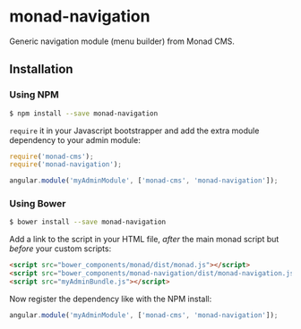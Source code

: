 # monad-navigation
Generic navigation module (menu builder) from Monad CMS.

## Installation

### Using NPM
```sh
$ npm install --save monad-navigation
```

`require` it in your Javascript bootstrapper and add the extra module dependency
to your admin module:

```js
require('monad-cms');
require('monad-navigation');

angular.module('myAdminModule', ['monad-cms', 'monad-navigation']);
```

### Using Bower
```sh
$ bower install --save monad-navigation
```

Add a link to the script in your HTML file, _after_ the main monad script but
_before_ your custom scripts:

```html
<script src="bower_components/monad/dist/monad.js"></script>
<script src="bower_components/monad-navigation/dist/monad-navigation.js"></script>
<script src="myAdminBundle.js"></script>
```

Now register the dependency like with the NPM install:

```js
angular.module('myAdminModule', ['monad-cms', 'monad-navigation']);
```

